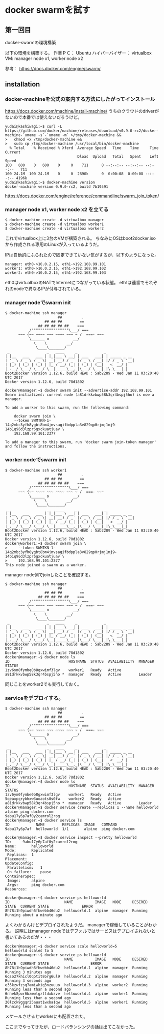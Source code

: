 # docker swarmを試す

## 第一回目

docker-swarmの環境構築

以下の環境を構築する。
作業ＰＣ： Ubuntu
ハイパーバイザー： virtualbox
VM: manager node x1, worker node x2

参考：
https://docs.docker.com/engine/swarm/

## installation

### docker-machineを公式の案内する方法にしたがってインストール

https://docs.docker.com/machine/install-machine/
うちのクラウドのdriverがないので本番では使えないだろうけど。
```
yudai@kashiwagi:~$ curl -L https://github.com/docker/machine/releases/download/v0.9.0-rc2/docker-machine-`uname -s`-`uname -m` >/tmp/docker-machine &&
>   chmod +x /tmp/docker-machine &&
>   sudo cp /tmp/docker-machine /usr/local/bin/docker-machine
  % Total    % Received % Xferd  Average Speed   Time    Time     Time  Current
                                 Dload  Upload   Total   Spent    Left  Speed
100   600    0   600    0     0    711      0 --:--:-- --:--:-- --:--:--   711
100 24.1M  100 24.1M    0     0  2890k      0  0:00:08  0:00:08 --:--:-- 4196k
yudai@kashiwagi:~$ docker-machine version
docker-machine version 0.9.0-rc2, build 7b19591
```

https://docs.docker.com/engine/reference/commandline/swarm_join_token/

### manager node x1, worker node x2 を立てる

```
$ docker-machine create -d virtualbox manager
$ docker-machine create -d virtualbox worker1
$ docker-machine create -d virtualbox worker2
```

これでvirtualbox上に3台のVMが構築される。
ちなみにOSはboot2docker.isoから作成される専用のLinuxが入っているようだ。

IPは自動的にふられたので固定できていない気がするが、以下のようになった。

```
manager: eth0->10.0.2.15, eth1->192.168.99.101
worker1: eth0->10.0.2.15, eth1->192.168.99.102
worker2: eth0->10.0.2.15, eth1->192.168.99.103
```

eth0はvirtualboxのNATでInternetにつながっている状態。
eth1は連番でそれぞれのnodeで異なるIPが付与されている。

### manager nodeでswarm init

```
$ docker-machine ssh manager
                        ##         .
                  ## ## ##        ==
               ## ## ## ## ##    ===
           /"""""""""""""""""\___/ ===
      ~~~ {~~ ~~~~ ~~~ ~~~~ ~~~ ~ /  ===- ~~~
           \______ o           __/
             \    \         __/
              \____\_______/
 _                 _   ____     _            _
| |__   ___   ___ | |_|___ \ __| | ___   ___| | _____ _ __
| '_ \ / _ \ / _ \| __| __) / _` |/ _ \ / __| |/ / _ \ '__|
| |_) | (_) | (_) | |_ / __/ (_| | (_) | (__|   <  __/ |
|_.__/ \___/ \___/ \__|_____\__,_|\___/ \___|_|\_\___|_|
Boot2Docker version 1.12.6, build HEAD : 5ab2289 - Wed Jan 11 03:20:40 UTC 2017
Docker version 1.12.6, build 78d1802

docker@manager:~$ docker swarm init --advertise-addr 192.168.99.101
Swarm initialized: current node (a81drkkvbwp58k3qr4bspj5ho) is now a manager.

To add a worker to this swarm, run the following command:

    docker swarm join \
    --token SWMTKN-1-14q2mbc3yfh8ygbt8bm4jnvsagifbdppla3v829qp0rjmj1mj9-14b1q96d3lzpr6gxckuatjuav \
    192.168.99.101:2377

To add a manager to this swarm, run 'docker swarm join-token manager' and follow the instructions.
```

### worker nodeでswarm init

```
$ docker-machine ssh worker1
                        ##         .
                  ## ## ##        ==
               ## ## ## ## ##    ===
           /"""""""""""""""""\___/ ===
      ~~~ {~~ ~~~~ ~~~ ~~~~ ~~~ ~ /  ===- ~~~
           \______ o           __/
             \    \         __/
              \____\_______/
 _                 _   ____     _            _
| |__   ___   ___ | |_|___ \ __| | ___   ___| | _____ _ __
| '_ \ / _ \ / _ \| __| __) / _` |/ _ \ / __| |/ / _ \ '__|
| |_) | (_) | (_) | |_ / __/ (_| | (_) | (__|   <  __/ |
|_.__/ \___/ \___/ \__|_____\__,_|\___/ \___|_|\_\___|_|
Boot2Docker version 1.12.6, build HEAD : 5ab2289 - Wed Jan 11 03:20:40 UTC 2017
Docker version 1.12.6, build 78d1802
docker@worker1:~$ docker swarm join \
>     --token SWMTKN-1-14q2mbc3yfh8ygbt8bm4jnvsagifbdppla3v829qp0rjmj1mj9-14b1q96d3lzpr6gxckuatjuav \
>     192.168.99.101:2377
This node joined a swarm as a worker.
```

manager node側でjoinしたことを確認する。

```
$ docker-machine ssh manager
                        ##         .
                  ## ## ##        ==
               ## ## ## ## ##    ===
           /"""""""""""""""""\___/ ===
      ~~~ {~~ ~~~~ ~~~ ~~~~ ~~~ ~ /  ===- ~~~
           \______ o           __/
             \    \         __/
              \____\_______/
 _                 _   ____     _            _
| |__   ___   ___ | |_|___ \ __| | ___   ___| | _____ _ __
| '_ \ / _ \ / _ \| __| __) / _` |/ _ \ / __| |/ / _ \ '__|
| |_) | (_) | (_) | |_ / __/ (_| | (_) | (__|   <  __/ |
|_.__/ \___/ \___/ \__|_____\__,_|\___/ \___|_|\_\___|_|
Boot2Docker version 1.12.6, build HEAD : 5ab2289 - Wed Jan 11 03:20:40 UTC 2017
Docker version 1.12.6, build 78d1802
docker@manager:~$ docker node ls
ID                           HOSTNAME  STATUS  AVAILABILITY  MANAGER STATUS
1zv6ym0fymbe0b8gxwimf3lgv    worker1   Ready   Active        
a81drkkvbwp58k3qr4bspj5ho *  manager   Ready   Active        Leader
```

同じことをworker2でも実行しておく。

### serviceをデプロイする。

```
$ docker-machine ssh manager
                        ##         .
                  ## ## ##        ==
               ## ## ## ## ##    ===
           /"""""""""""""""""\___/ ===
      ~~~ {~~ ~~~~ ~~~ ~~~~ ~~~ ~ /  ===- ~~~
           \______ o           __/
             \    \         __/
              \____\_______/
 _                 _   ____     _            _
| |__   ___   ___ | |_|___ \ __| | ___   ___| | _____ _ __
| '_ \ / _ \ / _ \| __| __) / _` |/ _ \ / __| |/ / _ \ '__|
| |_) | (_) | (_) | |_ / __/ (_| | (_) | (__|   <  __/ |
|_.__/ \___/ \___/ \__|_____\__,_|\___/ \___|_|\_\___|_|
Boot2Docker version 1.12.6, build HEAD : 5ab2289 - Wed Jan 11 03:20:40 UTC 2017
Docker version 1.12.6, build 78d1802
docker@manager:~$ docker node ls
ID                           HOSTNAME  STATUS  AVAILABILITY  MANAGER STATUS
1zv6ym0fymbe0b8gxwimf3lgv    worker1   Ready   Active        
5qeaxpqrybhxw3uoaots0s0fw    worker2   Ready   Active        
a81drkkvbwp58k3qr4bspj5ho *  manager   Ready   Active        Leader
docker@manager:~$ docker service create --replicas 1 --name helloworld alpine ping docker.com
9abu17y6p7af0y2camrol2rog
docker@manager:~$ docker service ls
ID            NAME        REPLICAS  IMAGE   COMMAND
9abu17y6p7af  helloworld  1/1       alpine  ping docker.com

docker@manager:~$ docker service inspect --pretty helloworld
ID:		9abu17y6p7af0y2camrol2rog
Name:		helloworld
Mode:		Replicated
 Replicas:	1
Placement:
UpdateConfig:
 Parallelism:	1
 On failure:	pause
ContainerSpec:
 Image:		alpine
 Args:		ping docker.com
Resources:

docker@manager:~$ docker service ps helloworld
ID                         NAME          IMAGE   NODE     DESIRED STATE  CURRENT STATE               ERROR
8h78i1h9piwdh6fbwebb46du2  helloworld.1  alpine  manager  Running        Running about a minute ago  
```

よくわからんけどデプロイされたようだ。
managerで稼働していることがわかる。
説明にはmanager nodeではデフォルではサービスはデプロイされないと書いてあるのだが・・・

```
docker@manager:~$ docker service scale helloworld=5
helloworld scaled to 5
docker@manager:~$ docker service ps helloworld
ID                         NAME          IMAGE   NODE     DESIRED STATE  CURRENT STATE                   ERROR
8h78i1h9piwdh6fbwebb46du2  helloworld.1  alpine  manager  Running        Running 3 minutes ago           
6qso27khicl0qotit8org6ul9  helloworld.2  alpine  manager  Running        Running 3 seconds ago           
e35kzwfzsq7amiwhig3nzuuuo  helloworld.3  alpine  worker2  Running        Running less than a second ago  
6nhek8pwr6bzmwlgzttdxbzve  helloworld.4  alpine  worker1  Running        Running less than a second ago  
20lzck9ggqr25auat1wxba1qw  helloworld.5  alpine  worker1  Running        Running less than a second ago
```

スケールさせるとworkerにも配置された。

ここまでやってきたが、ロードバランシングの話は出てこなかった。
